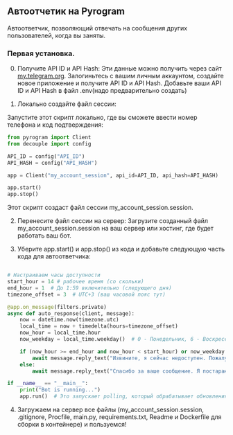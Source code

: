 ## Автоотчетик на Pyrogram

Автоответчик, позволяющий отвечать на сообщения других пользователей, когда вы заняты.

### Первая установка.

0. Получите API ID и API Hash: Эти данные можно получить через сайт [my.telegram.org](https://my.telegram.org/auth). Залогиньтесь с вашим личным аккаунтом, создайте новое приложение и получите API ID и API Hash. Добавьте ваши API ID и API Hash в файл .env(надо предварительно создать)

1. Локально создайте файл сессии:

Запустите этот скрипт локально, где вы сможете ввести номер телефона и код подтверждения:

```python
from pyrogram import Client
from decouple import config

API_ID = config("API_ID")
API_HASH = config("API_HASH")

app = Client("my_account_session", api_id=API_ID, api_hash=API_HASH)

app.start()
app.stop()
```

Этот скрипт создаст файл сессии my_account_session.session.

2. Перенесите файл сессии на сервер: Загрузите созданный файл my_account_session.session на ваш сервер или хостинг, где будет работать ваш бот.

3. Уберите app.start() и app.stop() из кода и добавьте следующую часть кода для автоответчика:

```python

# Настраиваем часы доступности
start_hour = 14 # рабочее время (со скольки)
end_hour = 1  # До 1:59 включительно (следующего дня)
timezone_offset = 3  # UTC+3 (ваш часовой пояс тут)

@app.on_message(filters.private)
async def auto_response(client, message):
    now = datetime.now(timezone.utc)
    local_time = now + timedelta(hours=timezone_offset)
    now_hour = local_time.hour
    now_weekday = local_time.weekday()  # 0 - Понедельник, 6 - Воскресенье

    if (now_hour >= end_hour and now_hour < start_hour) or now_weekday in [5, 6]:  # Проверяем нерабочее время
        await message.reply_text("Извините, я сейчас недоступен. Пожалуйста, свяжитесь со мной с 14:00 до 01:00 по UTC+3 в будние дни.")
    else:
        await message.reply_text("Спасибо за ваше сообщение. Я постараюсь ответить вам как можно скорее!")

if __name__ == "__main__":
    print("Bot is running...")
    app.run()  # Это запускает polling, который обрабатывает обновления в режиме реального времени

```

4. Загружаем на сервер все файлы (my_account_session.session, .gitignore, Procfile, main.py, requirements.txt, Readme и Dockerfile для сборки в контейнере) и пользуемся!
